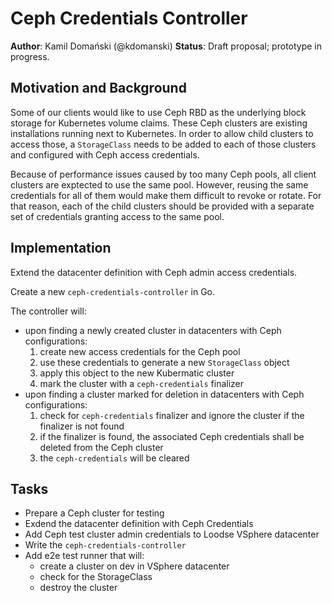 # Ceph Credentials Controller

**Author**: Kamil Domański (@kdomanski)
**Status**: Draft proposal; prototype in progress.

## Motivation and Background

Some of our clients would like to use Ceph RBD as the underlying block storage
for Kubernetes volume claims. These Ceph clusters are existing installations
running next to Kubernetes. In order to allow child clusters to access
those, a `StorageClass` needs to be added to each of those clusters
and configured with Ceph access credentials.

Because of performance issues caused by too many Ceph pools, all client clusters
are exptected to use the same pool. However, reusing the same credentials for
all of them would make them difficult to revoke or rotate. For that reason,
each of the child clusters should be provided with a separate set of credentials
granting access to the same pool.

## Implementation

Extend the datacenter definition with Ceph admin access credentials.

Create a new `ceph-credentials-controller` in Go.

The controller will:
- upon finding a newly created cluster in datacenters with Ceph configurations:
  1. create new access credentials for the Ceph pool
  1. use these credentials to generate a new `StorageClass` object
  1. apply this object to the new Kubermatic cluster
  1. mark the cluster with a `ceph-credentials` finalizer
- upon finding a cluster marked for deletion in datacenters with Ceph configurations:
  1. check for `ceph-credentials` finalizer and ignore the cluster if the finalizer is not found
  1. if the finalizer is found, the associated Ceph credentials shall be deleted from the Ceph cluster
  1. the `ceph-credentials` will be cleared

## Tasks

 * Prepare a Ceph cluster for testing
 * Exdend the datacenter definition with Ceph Credentials
 * Add Ceph test cluster admin credentials to Loodse VSphere datacenter
 * Write the `ceph-credentials-controller`
 * Add e2e test runner that will:
   * create a cluster on dev in VSphere datacenter
   * check for the StorageClass
   * destroy the cluster
